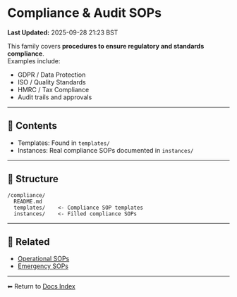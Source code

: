 # Compliance & Audit SOPs
**Last Updated:** 2025-09-28 21:23 BST

This family covers **procedures to ensure regulatory and standards compliance**.  
Examples include:  
- GDPR / Data Protection  
- ISO / Quality Standards  
- HMRC / Tax Compliance  
- Audit trails and approvals  

---

## 📑 Contents
- Templates: Found in `templates/`  
- Instances: Real compliance SOPs documented in `instances/`  

---

## 📂 Structure
```
/compliance/
  README.md
  templates/    <- Compliance SOP templates
  instances/    <- Filled compliance SOPs
```

---

## 🔗 Related
- [Operational SOPs](../operational/README.md)  
- [Emergency SOPs](../emergency/README.md)  
---
⬅ Return to [Docs Index](../index.md)